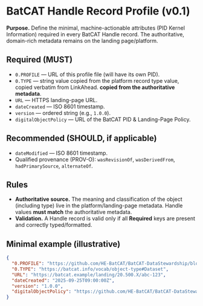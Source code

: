 # BatCAT Handle Record Profile (v0.1)

**Purpose.** Define the minimal, machine-actionable attributes (PID Kernel Information) required in every BatCAT Handle record. The authoritative, domain-rich metadata remains on the landing page/platform.

## Required (MUST)
- `0.PROFILE` — URL of this profile file (will have its own PID).
- `0.TYPE` — string value copied from the platform record type value, copied verbatim from LinkAhead. **copied from the authoritative metadata**.
- `URL` — HTTPS landing-page URL.
- `dateCreated` — ISO 8601 timestamp.
- `version` — ordered string (e.g., `1.0.0`).
- `digitalObjectPolicy` — URL of the BatCAT PID & Landing-Page Policy.

## Recommended (SHOULD, if applicable)
- `dateModified` — ISO 8601 timestamp.
- Qualified provenance (PROV-O): `wasRevisionOf`, `wasDerivedFrom`, `hadPrimarySource`, `alternateOf`.

## Rules
- **Authoritative source.** The meaning and classification of the object (including type) live in the platform/landing-page metadata. Handle values **must match** the authoritative metadata.
- **Validation.** A Handle record is valid only if all **Required** keys are present and correctly typed/formatted.

## Minimal example (illustrative)
```json
{
  "0.PROFILE": "https://github.com/HE-BatCAT/BatCAT-DataStewardship/blob/main/policies/handle-record-profile.md",
  "0.TYPE": "https://batcat.info/vocab/object-type#Dataset",
  "URL": "https://batcat.example/landing/20.500.X/abc-123",
  "dateCreated": "2025-09-25T09:00:00Z",
  "version": "1.0.0",
  "digitalObjectPolicy": "https://github.com/HE-BatCAT/BatCAT-DataStewardship/blob/main/policies/pid-policy.md"
}
